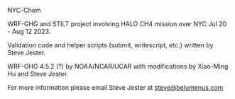 NYC-Chem

WRF-GHG and STILT project involving HALO CH4 mission over NYC Jul 20 - Aug 12 2023.

Validation code and helper scripts (submit, writescript, etc.) written by Steve Jester.

WRF-GHG 4.5.2 (?) by NOAA/NCAR/UCAR with modifications by Xiao-Ming Hu and Steve Jester.

For more information please email Steve Jester at steve@belumenus.com
